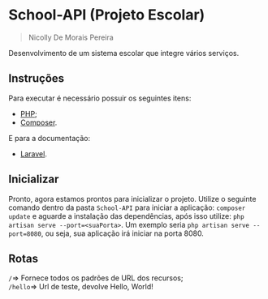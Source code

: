 # School-API (Projeto Escolar)
> Nicolly De Morais Pereira

Desenvolvimento de um sistema escolar que integre vários serviços.

## Instruções

Para executar é necessário possuir os seguintes itens:

- [PHP](https://www.php.net);
- [Composer](https://getcomposer.org).

E para a documentação:

- [Laravel](https://laravel.com/docs/10.x).

## Inicializar
Pronto, agora estamos prontos para inicializar o projeto. Utilize o seguinte comando dentro da pasta `School-API` para iniciar a aplicação: `composer update` e aguarde a instalação das dependências, após isso utilize: `php artisan serve --port=<suaPorta>`. Um exemplo seria `php artisan serve --port=8080`, ou seja, sua aplicação irá iniciar na porta 8080.

## Rotas

`/`=> Fornece todos os padrões de URL dos recursos;<br/>
`/hello`=> Url de teste, devolve Hello, World!
